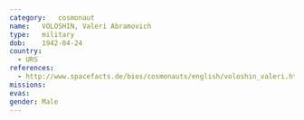 ```yaml
---
category:	cosmonaut
name:	VOLOSHIN, Valeri Abramovich 
type:	military
dob:	1942-04-24
country:
  - URS
references:
  - http://www.spacefacts.de/bios/cosmonauts/english/voloshin_valeri.htm
missions:
evas:
gender:	Male
---
```

